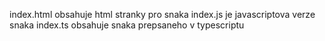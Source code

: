 index.html obsahuje html stranky pro snaka
index.js je javascriptova verze snaka
index.ts obsahuje snaka prepsaneho v typescriptu
